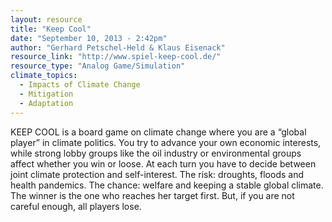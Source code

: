 ```yaml
---
layout: resource
title: "Keep Cool"
date: "September 10, 2013 - 2:42pm"
author: "Gerhard Petschel-Held & Klaus Eisenack"
resource_link: "http://www.spiel-keep-cool.de/"
resource_type: "Analog Game/Simulation"
climate_topics:
  - Impacts of Climate Change
  - Mitigation
  - Adaptation
---
```


KEEP COOL is a board game on climate change where you are a “global player” in climate politics. You try to advance your own economic interests, while strong lobby groups like the oil industry or environmental groups affect whether you win or loose. At each turn you have to decide between joint climate protection and self-interest. The risk: droughts, floods and health pandemics. The chance: welfare and keeping a stable global climate. The winner is the one who reaches her target first. But, if you are not careful enough, all players lose.
